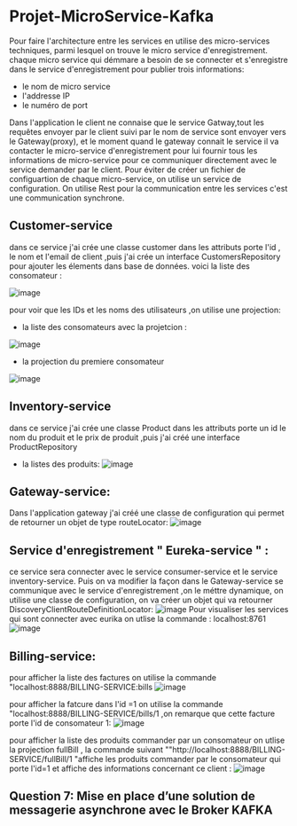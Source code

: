 # Projet-MicroService-Kafka
Pour faire l'architecture entre les services en utilise des micro-services techniques, parmi lesquel on trouve le micro service d'enregistrement.
chaque micro service qui démmare a besoin de se connecter et s'enregistre dans le service d'enregistrement pour publier trois informations:
- le nom de micro service 
- l'addresse IP
- le numéro de port

Dans l'application le client ne connaise que le service Gatway,tout les requêtes envoyer par le client suivi par le nom de service sont envoyer vers le Gateway(proxy),
et le moment quand le gateway connait le service il va contacter le micro-service d'enregistrement pour lui fournir tous les informations de micro-service pour ce communiquer directement avec le service demander par le client.
Pour éviter de créer un fichier de configuartion de chaque micro-service, on utilise un service de configuration.
On utilise Rest pour la communication entre les services c'est une communication synchrone.
## Customer-service
dans ce service j'ai crée une classe customer dans les attributs porte l'id , le nom et l'email de client ,puis j'ai crée un interface CustomersRepository pour ajouter les élements dans base de données.
voici la liste des consomateur :

![image](https://user-images.githubusercontent.com/82270887/173071571-65f2a8e8-81e1-456b-89b8-338f9d2611e9.png)

pour voir que les IDs et les noms des utilisateurs ,on utilise une projection:
- la liste des consomateurs avec la projetcion :

![image](https://user-images.githubusercontent.com/82270887/173072008-dc296287-e4ab-46cf-adbf-743ae69690df.png)

- la projection du premiere consomateur

![image](https://user-images.githubusercontent.com/82270887/173071830-9d7cf41f-0f76-4df5-88eb-8c0794b392c5.png)

## Inventory-service
dans ce service j'ai crée une classe Product  dans les attributs porte un id le nom du produit et le prix de produit ,puis j'ai créé une interface ProductRepository 
- la listes des produits:
![image](https://user-images.githubusercontent.com/82270887/173076302-98493a3d-82a0-4286-aa64-3408dd638047.png)

## Gateway-service:
Dans l'application gateway j'ai créé une classe de configuration qui permet de retourner un objet de type routeLocator:
![image](https://user-images.githubusercontent.com/82270887/173077913-01b671ba-a55b-4ec8-832d-c3769195762a.png)

## Service d'enregistrement " Eureka-service " :
ce service sera connecter avec le service consumer-service et le service inventory-service.
Puis on va modifier la façon dans le Gateway-service se communique avec le service d'enregistrement ,on le méttre dynamique, on utilise une classe de configuration, on va créer un objet  qui va retourner DiscoveryClientRouteDefinitionLocator:
![image](https://user-images.githubusercontent.com/82270887/173079939-576db895-c286-477f-8cbf-2214e8e7fa29.png)
Pour visualiser les services qui sont connecter avec eurika on utlise la commande : localhost:8761
![image](https://user-images.githubusercontent.com/82270887/173147437-33ab1aa3-8a1b-4599-91bf-cc66a0e6cf0a.png)

## Billing-service:
pour afficher la liste des factures on utilise la commande "localhost:8888/BILLING-SERVICE:bills
![image](https://user-images.githubusercontent.com/82270887/173152497-9f1fa47b-2d70-465c-b17a-16dbda514a97.png)

pour afficher la fatcure dans l'id =1 on utilise la commande "localhost:8888/BILLING-SERVICE/bills/1 ,on remarque que cette facture porte l'id de consomateur 1:
![image](https://user-images.githubusercontent.com/82270887/173154254-bca34589-53d2-448c-b07a-4f46fc0bd5bb.png)

pour afficher la liste des produits commander par un consomateur on utlise la projection fullBill , la commande suivant ""http://localhost:8888/BILLING-SERVICE/fullBill/1 "affiche les produits commander par le consomateur qui porte l'id=1 et affiche des informations concernant ce client :
![image](https://user-images.githubusercontent.com/82270887/173154108-324eceb7-d5f6-4807-a431-74f5fe39a331.png)




## Question 7: Mise en place d’une solution de messagerie asynchrone avec le Broker KAFKA

